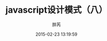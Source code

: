 ---
title: javascript设计模式（八）
author: 胖芮
avatar: /images/pangrui.png
authorLink: 'http://www.ruizhengyun.cn/about/'
authorAbout: 'http://www.ruizhengyun.cn'
authorDesc: 不论我码不码代码，我都是一枚快乐的前端
categories: 前端
photos: /img/2015/javascript.jpeg
abbrlink: b0554ddb
date: 2015-02-23 13:19:59
tags: 
- javascript
- 设计模式
keywords:
description: 面向对象编程
---